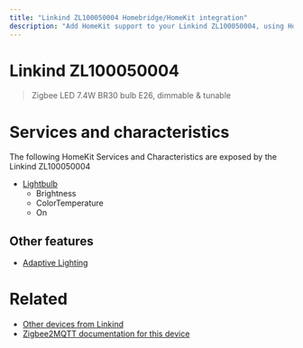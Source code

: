 ```yaml
---
title: "Linkind ZL100050004 Homebridge/HomeKit integration"
description: "Add HomeKit support to your Linkind ZL100050004, using Homebridge, Zigbee2MQTT and homebridge-z2m."
---
```

<!---
This file has been GENERATED using src/docgen/docgen.ts
DO NOT EDIT THIS FILE MANUALLY!
-->
# Linkind ZL100050004
> Zigbee LED 7.4W BR30 bulb E26, dimmable & tunable


# Services and characteristics
The following HomeKit Services and Characteristics are exposed by
the Linkind ZL100050004

* [Lightbulb](../../light.md)
  * Brightness
  * ColorTemperature
  * On


## Other features
* [Adaptive Lighting](../../light.md)


# Related
* [Other devices from Linkind](../index.md#linkind)
* [Zigbee2MQTT documentation for this device](https://www.zigbee2mqtt.io/devices/ZL100050004.html)